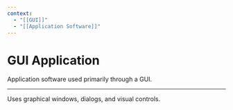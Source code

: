 ```yaml
---
context:
  - "[[GUI]]"
  - "[[Application Software]]"
---
```


# GUI Application

Application software used primarily through a GUI.

---

Uses graphical windows, dialogs, and visual controls.
